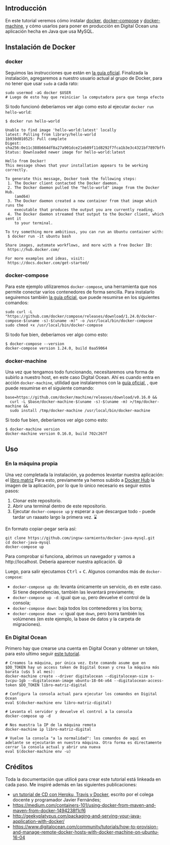 ## Introducción

En este tutorial veremos cómo instalar [docker](https://www.docker.com/), [docker-compose](https://docs.docker.com/compose/) y [docker-machine](https://docs.docker.com/machine/), y cómo usarlos para poner en producción en Digital Ocean una aplicación hecha en Java que usa MySQL.

## Instalación de Docker

### docker
Seguimos las instrucciones que están en [la guía oficial](https://docs.docker.com/install/linux/docker-ce/ubuntu/). Finalizada la instalación, agregaremos a nuestro usuario actual al grupo de Docker, para no tener que usar `sudo` a cada rato:

```
sudo usermod -aG docker $USER
# Luego de esto hay que reiniciar la computadora para que tenga efecto
```

Si todo funcionó deberíamos ver algo como esto al ejecutar `docker run hello-world`:

```
$ docker run hello-world                                                                                                           

Unable to find image 'hello-world:latest' locally
latest: Pulling from library/hello-world
1b930d010525: Pull complete
Digest: sha256:0e11c388b664df8a27a901dce21eb89f11d8292f7fca1b3e3c4321bf7897bffe
Status: Downloaded newer image for hello-world:latest

Hello from Docker!
This message shows that your installation appears to be working correctly.

To generate this message, Docker took the following steps:
 1. The Docker client contacted the Docker daemon.
 2. The Docker daemon pulled the "hello-world" image from the Docker Hub.
    (amd64)
 3. The Docker daemon created a new container from that image which runs the
    executable that produces the output you are currently reading.
 4. The Docker daemon streamed that output to the Docker client, which sent it
    to your terminal.

To try something more ambitious, you can run an Ubuntu container with:
 $ docker run -it ubuntu bash

Share images, automate workflows, and more with a free Docker ID:
 https://hub.docker.com/

For more examples and ideas, visit:
 https://docs.docker.com/get-started/
```

### docker-compose

Para este ejemplo utilizaremos `docker-compose`, una herramienta que nos permite conectar varios contenedores de forma sencilla. Para instalarlo seguiremos también [la guía oficial](https://docs.docker.com/compose/install/), que puede resumirse en los siguientes comandos:

```
sudo curl -L "https://github.com/docker/compose/releases/download/1.24.0/docker-compose-$(uname -s)-$(uname -m)" -o /usr/local/bin/docker-compose
sudo chmod +x /usr/local/bin/docker-compose
```

Si todo fue bien, deberíamos ver algo como esto:

```
$ docker-compose --version
docker-compose version 1.24.0, build 0aa59064
```

### docker-machine

Una vez que tengamos todo funcionando, necesitaremos una forma de subirlo a nuestro host, en este caso Digital Ocean. Ahí es cuando entra en acción `docker-machine`, utilidad que instalaremos con la [guía oficial](https://docs.docker.com/machine/install-machine/), , que puede resumirse en el siguiente comando:

```
base=https://github.com/docker/machine/releases/download/v0.16.0 &&
  curl -L $base/docker-machine-$(uname -s)-$(uname -m) >/tmp/docker-machine &&
  sudo install /tmp/docker-machine /usr/local/bin/docker-machine
```

Si todo fue bien, deberíamos ver algo como esto:

```
$ docker-machine version
docker-machine version 0.16.0, build 702c267f
```

## Uso

### En la máquina propia

Una vez completada la instalación, ya podemos levantar nuestra aplicación: el [libro matriz](https://github.com/ingsw-sarmiento/libro-matriz-digital) Para esto, previamente ya hemos subido a [Docker Hub](https://hub.docker.com/) la imagen de la aplicación, por lo que lo único necesario es seguir estos pasos:

1. Clonar este repositorio.
1. Abrir una terminal dentro de este repositorio.
1. Ejecutar `docker-compose up` y esperar a que descargue todo - puede tardar un raaaato largo la primera vez. :hourglass:

En formato copiar-pegar sería así:

```
git clone https://github.com/ingsw-sarmiento/docker-java-mysql.git
cd docker-java-mysql
docker-compose up
```

Para comprobar si funciona, abrimos un navegador y vamos a http://localhost. Debería aparecer nuestra aplicación. :smiley:

Luego, para salir ejecutamos <kbd>Ctrl</kbd> + <kbd>C</kbd>. Algunos comandos más de `docker-compose`:

* `docker-compose up db`: levanta únicamente un servicio, `db` en este caso. Si tiene dependencias, también las levantará previamente;
* `docker-compose up -d`: igual que `up`, pero devuelve el control de la consola;
* `docker-compose down`: baja todos los contenedores y los borra;
* `docker-compose down -v`: igual que `down`, pero borra también los volúmenes (en este ejemplo, la base de datos y la carpeta de migraciones).

### En Digital Ocean

Primero hay que crearse una cuenta en Digital Ocean y obtener un token, para esto ultimo seguir [este tutorial](https://docs.docker.com/machine/examples/ocean/).

```
# Creamos la máquina, por única vez. Este comando asume que en $DO_TOKEN hay un access token de Digital Ocean y crea la máquina más barata (u$s 5 al mes):
docker-machine create --driver digitalocean --digitalocean-size s-1vcpu-1gb --digitalocean-image ubuntu-18-04-x64 --digitalocean-access-token $DO_TOKEN libro-matriz-digital

# Configura la consola actual para ejecutar los comandos en Digital Ocean
eval $(docker-machine env libro-matriz-digital)

# Levanta el servidor y devuelve el control a la consola
docker-compose up -d

# Nos muestra la IP de la máquina remota
docker-machine ip libro-matriz-digital

# Vuelve la consola "a la normalidad": los comandos de aquí en adelante se ejecutarán en nuestra máquina. Otra forma es directamente cerrar la consola actual y abrir una nueva
eval $(docker-machine env -u)
```

## Créditos

Toda la documentación que utilicé para crear este tutorial está linkeada en cada paso. Me inspiré además en las siguientes publicaciones:
* [un tutorial de CD con Heroku, Travis y Docker](https://medium.com/@javierfernandes/continuous-deployment-con-docker-travis-heroku-c24042fb830b), escrito por el colega docente y programador Javier Fernándes;
* https://medium.com/containers-101/using-docker-from-maven-and-maven-from-docker-1494238f1cf6
* http://geekyplatypus.com/packaging-and-serving-your-java-application-with-docker/
* https://www.digitalocean.com/community/tutorials/how-to-provision-and-manage-remote-docker-hosts-with-docker-machine-on-ubuntu-16-04
